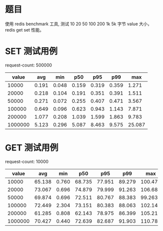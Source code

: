 # 题目
使用 redis benchmark 工具, 测试 10 20 50 100 200 1k 5k 字节 value 大小，redis get set 性能。

# SET 测试用例
request-count: 500000

| value   | avg   | min   | p50   | p95   | p99   | max    |
|---------|-------|-------|-------|-------|-------|--------|
| 10000   | 0.191 | 0.048 | 0.159 | 0.319 | 0.359 | 1.271  |
| 20000   | 0.218 | 0.104 | 0.191 | 0.351 | 0.391 | 1.511  |
| 50000   | 0.271 | 0.072 | 0.255 | 0.407 | 0.471 | 3.567  |
| 100000  | 0.649 | 0.096 | 0.623 | 0.943 | 1.143 | 7.871  |
| 200000  | 1.077 | 0.208 | 1.039 | 1.599 | 1.863 | 9.783  |
| 1000000 | 5.123 | 0.296 | 5.087 | 8.463 | 9.575 | 25.087 |


# GET 测试用例

request-count: 10000

| value   | avg    | min   | p50    | p95    | p99    | max     |
|---------|--------|-------|--------|--------|--------|---------|
| 10000   | 65.138 | 0.760 | 68.735 | 77.951 | 89.279 | 100.479 |
| 20000   | 73.067 | 0.696 | 74.879 | 79.999 | 91.263 | 106.687 |
| 50000   | 69.874 | 0.696 | 72.511 | 80.767 | 88.383 | 99.263  |
| 100000  | 72.449 | 2.304 | 73.151 | 80.383 | 88.063 | 102.143 |
| 200000  | 61.285 | 0.808 | 62.143 | 78.975 | 86.399 | 105.215 |
| 1000000 | 70.427 | 0.440 | 72.639 | 82.687 | 91.903 | 110.783 |
        
